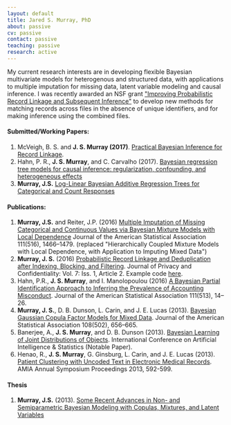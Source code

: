 ```yaml
---
layout: default
title: Jared S. Murray, PhD
about: passive
cv: passive
contact: passive
teaching: passive
research: active
---
```


My current research interests are in developing flexible Bayesian multivariate models for heterogenous and structured data, with applications to multiple imputation for missing data, latent variable modeling and causal inference. I was recently awarded an NSF grant ["Improving Probabilistic Record Linkage and Subsequent Inference"](https://nsf.gov/awardsearch/showAward?AWD_ID=1631970&HistoricalAwards=false) to develop new methods for matching records across files in the absence of unique identifiers, and for making inference using the combined files.

#### Submitted/Working Papers:
1. McVeigh, B. S. and **J. S. Murray (2017)**. [Practical Bayesian Inference for Record Linkage](https://arxiv.org/abs/1710.10558).
2. Hahn, P. R., **J. S. Murray**, and C. Carvalho (2017). [Bayesian regression tree models for causal inference: regularization, confounding, and heterogeneous effects](https://arxiv.org/abs/1706.09523)
3.  **Murray, J.S.**  [Log-Linear Bayesian Additive Regression Trees for Categorical and Count Responses](https://arxiv.org/abs/1701.01503) 


#### Publications:
1. **Murray, J.S.** and Reiter, J.P. (2016) [Multiple Imputation of Missing Categorical and Continuous Values via Bayesian Mixture Models with Local Dependence](http://www.tandfonline.com/doi/abs/10.1080/01621459.2016.1174132) Journal of the American Statistical Association 111(516), 1466–1479. (replaced "Hierarchically Coupled Mixture Models with Local Dependence, with Application to Imputing Mixed Data")
1. **Murray, J. S.** (2016) [Probabilistic Record Linkage and Deduplication after Indexing, Blocking, and Filtering](http://repository.cmu.edu/jpc/vol7/iss1/2). Journal of Privacy and Confidentiality: Vol. 7: Iss. 1, Article 2. Example code [here](./files/fs-cquasi.R).
1. Hahn, P.R., **J. S. Murray**, and I. Manolopoulou (2016) [A Bayesian Partial Identification Approach to Inferring the Prevalence of Accounting Misconduct](http://www.tandfonline.com/doi/abs/10.1080/01621459.2015.1084307?journalCode=uasa20). Journal of the American Statistical Association 111(513), 14–26.
1. **Murray, J. S.**, D. B. Dunson, L. Carin, and J. E. Lucas (2013). [Bayesian Gaussian Copula Factor Models for Mixed Data](http://www.tandfonline.com/doi/abs/10.1080/01621459.2012.762328). Journal of the American Statistical Association 108(502), 656–665.
2. Banerjee, A., **J. S. Murray**, and D. B. Dunson (2013). [Bayesian Learning of Joint Distributions of Objects](http://arxiv.org/abs/1303.0449). International Conference on Artificial Intelligence & Statistics (Notable Paper).
3. Henao, R., **J. S. Murray**, G. Ginsburg, L. Carin, and J. E. Lucas (2013). [Patient Clustering with Uncoded Text in Electronic Medical Records](http://www.ncbi.nlm.nih.gov/pmc/articles/PMC3900202). AMIA Annual Symposium Proceedings 2013, 592-599.

#### Thesis
1. **Murray, J.S.** (2013). [Some Recent Advances in Non- and Semiparametric Bayesian Modeling with Copulas, Mixtures, and Latent Variables](http://stat.duke.edu/node/15030)
